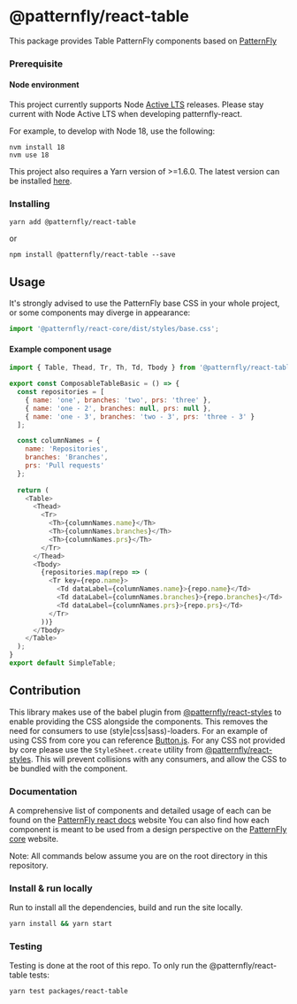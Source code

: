 # @patternfly/react-table

This package provides Table PatternFly components based on [PatternFly][patternfly]

### Prerequisite 

#### Node environment

This project currently supports Node [Active LTS](https://github.com/nodejs/Release#release-schedule) releases. Please stay current with Node Active LTS when developing patternfly-react.

For example, to develop with Node 18, use the following:

```
nvm install 18
nvm use 18
```

This project also requires a Yarn version of >=1.6.0. The latest version can be installed [here](https://yarnpkg.com/).

### Installing

```
yarn add @patternfly/react-table
```

or

```
npm install @patternfly/react-table --save
```

## Usage

It's strongly advised to use the PatternFly base CSS in your whole project, or some components may diverge in appearance:

```js
import '@patternfly/react-core/dist/styles/base.css';
```

#### Example component usage

```js
import { Table, Thead, Tr, Th, Td, Tbody } from '@patternfly/react-table';

export const ComposableTableBasic = () => {
  const repositories = [
    { name: 'one', branches: 'two', prs: 'three' },
    { name: 'one - 2', branches: null, prs: null },
    { name: 'one - 3', branches: 'two - 3', prs: 'three - 3' }
  ];

  const columnNames = {
    name: 'Repositories',
    branches: 'Branches',
    prs: 'Pull requests'
  };
  
  return (
    <Table>
      <Thead>
        <Tr>
          <Th>{columnNames.name}</Th>
          <Th>{columnNames.branches}</Th>
          <Th>{columnNames.prs}</Th>
        </Tr>
      </Thead>
      <Tbody>
        {repositories.map(repo => (
          <Tr key={repo.name}>
            <Td dataLabel={columnNames.name}>{repo.name}</Td>
            <Td dataLabel={columnNames.branches}>{repo.branches}</Td>
            <Td dataLabel={columnNames.prs}>{repo.prs}</Td>
          </Tr>
        ))}
      </Tbody>
    </Table>
  );
}
export default SimpleTable;
```

## Contribution

This library makes use of the babel plugin from [@patternfly/react-styles](../react-styles/README.md) to enable providing the CSS alongside the components. This removes the need for consumers to use (style|css|sass)-loaders. For an example of using CSS from core you can reference [Button.js](./src/components/Button/Button.js). For any CSS not provided by core please use the `StyleSheet.create` utility from [@patternfly/react-styles](../react-styles/README.md). This will prevent collisions with any consumers, and allow the CSS to be bundled with the component.

### Documentation

A comprehensive list of components and detailed usage of each can be found on the [PatternFly react docs][docs] website
You can also find how each component is meant to be used from a design perspective on the [PatternFly core][patternfly] website.

Note: All commands below assume you are on the root directory in this repository.

### Install & run locally

Run to install all the dependencies, build and run the site locally.

```sh
yarn install && yarn start
```

### Testing

Testing is done at the root of this repo. To only run the @patternfly/react-table tests:

```
yarn test packages/react-table
```

[patternfly]: https://github.com/patternfly/patternfly
[docs]: https://patternfly-react-main.surge.sh
